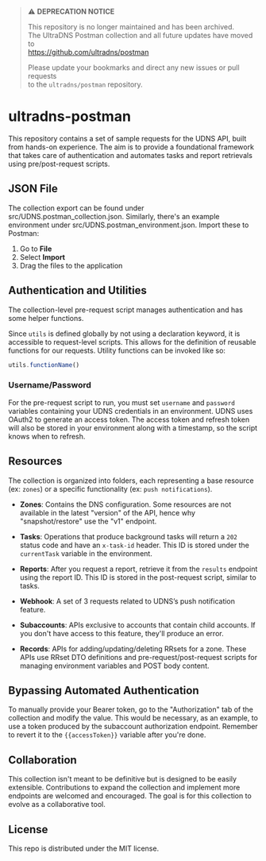 >  ⚠️ **DEPRECATION NOTICE**
> 
> This repository is no longer maintained and has been archived.  
> The UltraDNS Postman collection and all future updates have moved to  
> https://github.com/ultradns/postman  
> 
> Please update your bookmarks and direct any new issues or pull requests  
> to the `ultradns/postman` repository.

# ultradns-postman

This repository contains a set of sample requests for the UDNS API, built from hands-on experience. The aim is to provide a foundational framework that takes care of authentication and automates tasks and report retrievals using pre/post-request scripts.

## JSON File

The collection export can be found under src/UDNS.postman_collection.json. Similarly, there's an example environment under src/UDNS.postman_environment.json. Import these to Postman:

1. Go to **File**
2. Select **Import**
3. Drag the files to the application

## Authentication and Utilities

The collection-level pre-request script manages authentication and has some helper functions.

Since `utils` is defined globally by not using a declaration keyword, it is accessible to request-level scripts. This allows for the definition of reusable functions for our requests. Utility functions can be invoked like so:

```javascript
utils.functionName()
```

### Username/Password

For the pre-request script to run, you must set `username` and `password` variables containing your UDNS credentials in an environment. UDNS uses OAuth2 to generate an access token. The access token and refresh token will also be stored in your environment along with a timestamp, so the script knows when to refresh.

## Resources

The collection is organized into folders, each representing a base resource (ex: `zones`) or a specific functionality (ex: `push notifications`).

- **Zones**: Contains the DNS configuration. Some resources are not available in the latest "version" of the API, hence why "snapshot/restore" use the "v1" endpoint.

- **Tasks**: Operations that produce background tasks will return a `202` status code and have an `x-task-id` header. This ID is stored under the `currentTask` variable in the environment.

- **Reports**: After you request a report, retrieve it from the `results` endpoint using the report ID. This ID is stored in the post-request script, similar to tasks.

- **Webhook**: A set of 3 requests related to UDNS’s push notification feature.

- **Subaccounts**: APIs exclusive to accounts that contain child accounts. If you don't have access to this feature, they'll produce an error.

- **Records**: APIs for adding/updating/deleting RRsets for a zone.  These APIs use RRset DTO definitions and pre-request/post-request scripts for managing environment variables and POST body content.

## Bypassing Automated Authentication

To manually provide your Bearer token, go to the "Authorization" tab of the collection and modify the value. This would be necessary, as an example, to use a token produced by the subaccount authorization endpoint. Remember to revert it to the `{{accessToken}}` variable after you're done.

## Collaboration

This collection isn't meant to be definitive but is designed to be easily extensible. Contributions to expand the collection and implement more endpoints are welcomed and encouraged. The goal is for this collection to evolve as a collaborative tool.

## License

This repo is distributed under the MIT license.
